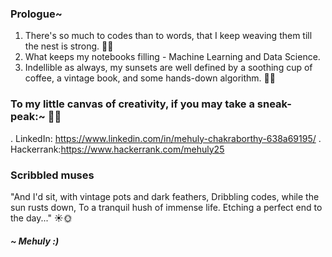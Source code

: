 ### Prologue~

1. There's so much to codes than to words, that I keep weaving them till the nest is strong. 🍃🍃
2. What keeps my notebooks filling - Machine Learning and Data Science. 
3. Indellible as always, my sunsets are well defined by a soothing cup of coffee, a vintage book, and some hands-down algorithm. 🌻🌻

### To my little canvas of creativity, if you may take a sneak-peak:~ 🌸🌸
. LinkedIn: https://www.linkedin.com/in/mehuly-chakraborthy-638a69195/ 
. Hackerrank:https://www.hackerrank.com/mehuly25

### Scribbled muses

"And I'd sit, with vintage pots and dark feathers,
 Dribbling codes, while the sun rusts down,
 To a tranquil hush of immense life.
 Etching a perfect end to the day..." ☀🌞

##### ~ Mehuly :)
